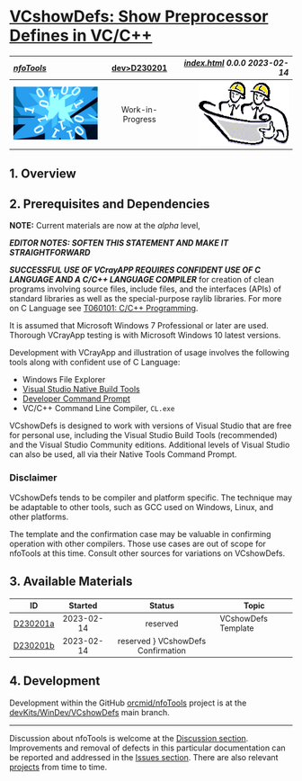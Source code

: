 <!-- index.md 0.0.0                UTF-8                          2023-02-14
     ----1----|----2----|----3----|----4----|----5----|----6----|----7----|--*

               VCRSHOWDEFS: SHOW PREPROCESSOR DEFINES DEVKIT
     -->

# [VCshowDefs: Show Preprocessor Defines in VC/C++](.)

| ***[nfoTools](../../)*** | [dev](../)[>D230201](.) | ***[index.html](index.html) 0.0.0 2023-02-14*** |
| :--                |       :-:          | --: |
| ![nfotools](../../images/nfoWorks-2014-06-02-1702-LogoSmall.png) | Work-in-Progress | ![Hard Hat Area](../../images/hardhat-logo.gif) |

## 1. Overview

## 2. Prerequisites and Dependencies

**NOTE:** Current materials are now at the *alpha* level,

***EDITOR NOTES: SOFTEN THIS STATEMENT AND MAKE IT STRAIGHTFORWARD***

***SUCCESSFUL USE OF VCrayAPP REQUIRES CONFIDENT USE OF C LANGUAGE AND A
C/C++ LANGUAGE COMPILER*** for creation of clean programs involving source
files, include files, and the interfaces (APIs) of standard libraries as well
as the special-purpose raylib libraries.  For more on C Language see
[T060101: C/C++ Programming](https://orcmid.github.io/nfoTools/tools/T060101/).

It is assumed that Microsoft Windows 7 Professional or later are used.
Thorough VCrayApp testing is with Microsoft Windows 10 latest versions.

Development with VCrayApp and illustration of usage involves the following
tools along with confident use of C Language:

* Windows File Explorer
* [Visual Studio Native Build Tools](https://orcmid.github.io/nfoTools/tools/T211002/)
* [Developer Command Prompt](https://orcmid.github.io/nfoTools/tools/T060501/)
* VC/C++ Command Line Compiler, `CL.exe`

VCshowDefs is designed to work with versions of Visual Studio that are free
for personal use, including the Visual Studio Build Tools (recommended)
and the Visual Studio Community editions.  Additional levels of Visual
Studio can also be used, all via their Native Tools Command Prompt.

### Disclaimer

VCshowDefs tends to be compiler and platform specific.  The technique may be
adaptable to other tools, such as GCC used on Windows, Linux, and other
platforms.

The template and the confirmation case may be valuable in confirming operation
with other compilers.  Those use cases are out of scope for nfoTools at this
time.  Consult other sources for variations on VCshowDefs.


## 3. Available Materials

| **ID** | **Started** | **Status** | **Topic** |
|   :-:   |   :-:   |  :-:   |  ---  |
| [D230201a](D230201a/) | 2023-02-14 | reserved | VCshowDefs Template |
| [D230201b](D230201b/) | 2023-02-14 | reserved } VCshowDefs Confirmation |


## 4. Development

Development within the GitHub
[orcmid/nfoTools](https://github.com/orcmid/nfoTools) project is at the
[devKits/WinDev/VCshowDefs](https://github.com/orcmid/nfoTools/tree/master/devKits/WinDev/VshowDefs)
main branch.

----

Discussion about nfoTools is welcome at the
[Discussion section](https://github.com/orcmid/nfoTools/discussions).
Improvements and removal of defects in this particular documentation can be
reported and addressed in the
[Issues section](https://github.com/orcmid/nfoTools/issues).  There are also
relevant [projects](https://github.com/orcmid/nfoTools/projects) from time to
time.

<!-- ----1----|----2----|----3----|----4----|----5----|----6----|----7----|--*

     0.0.0 2023-02-14T16:36Z placeholder

                 *** end of docs/dev/D230201/index.md ***
     -->
